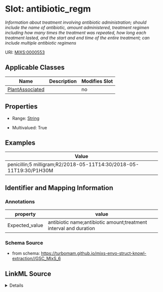 # Slot: antibiotic_regm


_Information about treatment involving antibiotic administration; should include the name of antibiotic, amount administered, treatment regimen including how many times the treatment was repeated, how long each treatment lasted, and the start and end time of the entire treatment; can include multiple antibiotic regimens_



URI: [MIXS:0000553](https://w3id.org/mixs/0000553)



<!-- no inheritance hierarchy -->




## Applicable Classes

| Name | Description | Modifies Slot |
| --- | --- | --- |
[PlantAssociated](PlantAssociated.md) |  |  no  |







## Properties

* Range: [String](String.md)

* Multivalued: True






## Examples

| Value |
| --- |
| penicillin;5 milligram;R2/2018-05-11T14:30/2018-05-11T19:30/P1H30M |

## Identifier and Mapping Information





### Annotations

| property | value |
| --- | --- |
| Expected_value | antibiotic name;antibiotic amount;treatment interval and duration || Preferred_unit | milligram |



### Schema Source


* from schema: https://turbomam.github.io/mixs-envo-struct-knowl-extraction//GSC_MIxS_6




## LinkML Source

<details>
```yaml
name: antibiotic_regm
annotations:
  Expected_value:
    tag: Expected_value
    value: antibiotic name;antibiotic amount;treatment interval and duration
  Preferred_unit:
    tag: Preferred_unit
    value: milligram
description: Information about treatment involving antibiotic administration; should
  include the name of antibiotic, amount administered, treatment regimen including
  how many times the treatment was repeated, how long each treatment lasted, and the
  start and end time of the entire treatment; can include multiple antibiotic regimens
title: antibiotic regimen
notes:
- regimen
examples:
- value: penicillin;5 milligram;R2/2018-05-11T14:30/2018-05-11T19:30/P1H30M
from_schema: https://turbomam.github.io/mixs-envo-struct-knowl-extraction//GSC_MIxS_6
rank: 1000
string_serialization: '{text};{float} {unit};{Rn/start_time/end_time/duration}'
slot_uri: MIXS:0000553
multivalued: true
alias: antibiotic_regm
domain_of:
- PlantAssociated
range: string
required: false
recommended: false

```
</details>